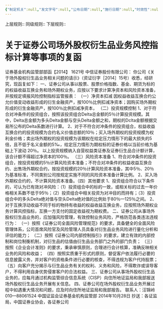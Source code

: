 ```yaml
---
{"‌‌‌‌制定机关":null,"发文字号":null,"公布日期":null,"施行日期":null,"时效性":null,"效力位阶":null,"法规类别":null,"修改依据":null,"领域":null,"dg-publish":true,"created":"2023-08-11T21:32","updated":"2023-10-18T12:33","permalink":"/e/20141028-2014-1621/","dgPassFrontmatter":true}
---
```


上层规则:: 
同级规则::
下层规则::


# 关于证券公司场外股权衍生品业务风控指标计算等事项的复函
证券基金机构监管部部函【2014】 1621号
中信证券股份有限公司：
你公司《关于场外股权衍生品业务相关问题的请示》（资证衍字［2014］15号）收悉，经研究，现函复如下：
一、证券公司从事以股票、股票价格指数、基金、期货为标的的权益收益互换业务和场外期权业务，应按以下要求计算净资本和风险资本准备，并按规定填报风险控制指标监管报表：
（一）净资本扣减
因权益收益互换合约公允价值变动收益形成的衍生金融资产，按100％比例扣减净资本；因购买场外期权形成的衍生金融资产，按100％比例扣减净资本，
（二）投资规模控制
1、对于符合对冲条件的投资组合，按照该投资组合Delta总金额的5％计算投资规模。其中，Delta总金额为多头Delta金额与空头Delta金额之和，期权的Dclta金额根据交易所公布的Delta系数进行计算。
2、对于不符合对冲条件的投资组合，权益收益互换合约的投资规模为合约名义价值总额的10％；买入场外期权的投资规模为权利金价格；卖出场外期权的投资规模为该期权在给定压力情形下的最大损失的5倍，且不低于名义金额的5‰，给定压力情形为期权标的证券价格以当前价格为基础上下波动 20％。
以上投资规模纳入自营权益类证券及证券衍生品合计额计算，该合计额不得超过净资本的100％。
（三）风险资本准备
1、符合对冲条件的投资组合，按投资规模的5％计算风险资本准备；不符合对冲条件的权益收益互换合约、出售场外期权合约，按投资规模的20％计算风险资本准备，其中5％、20％为基准标准，不同类别公司按规定实施不同的风险资本准备计算比例。
2、买入场外期权合约的，不计算风险资本准备。（四）其他要求
1、投资组合符合以下条件的，可认为已有效对冲风险：（1）投资组合中的标的一致，或相关标的过去一年价格相关系数不低于95％；（2）投资组合中相关投资为对冲目的而持有；（3）投资组合中的多头Delta绝对值与空头Delta绝对值的比例处于80％—125％之间。
2、对于互换浮动收益不同于标的物持有收益的权益收益互换业务，应按照场外期权业务计算风控指标，互换一方支付的固定收益视为期权费。
二、证券公司从事场外股权衍生品业务的，应加强风险管理，有效控制业务风险，严格防范各类违法违规行为：
（一）按照《证券公司全面风险管理规范》的要求，具备健全的全面风险管理体系，公司首席风险官及风险管理人员具备对衍生品业务风险进行量化分析和评估的能力；
（二）按照《证券公司内部控制指引》的要求，建立有效的内部控制和岗位制衡机制，对衍生品的估值由衍生品业务部门之外的部门负责；
（三）按照《企业会计准则》的要求，秉承审慎原则，合理进行会计核算，准确反映相关业务的风险和收益；
（四）按照实质重于形式的原则，督促客户依法履行必要的信息披露义务，并对客户的资格条件进行必要的核查，不得违规为客户代持股票；
（五）向客户充分揭示与衍生品业务有关的权利、义务和风险，不得欺诈或误导客户，不得利用自身优势侵害客户的合法权益。
三、证券公司从事场外股权衍生品业务的，应每月通过机构监管综合信息系统（CISP）向住所地证监局和我部报送场外股权衍生品业务开展有关信息。
四、证券公司在场外股权衍生品业务开展过程中如遇重大情况和问题，应及时向住所地证监局和我部报告。
联系人：汪锦岭 010—88061524
中国证监会证券基金机构监管部
 2014年10月28日
抄送：各证监局，中国证券业协会，各证券公司